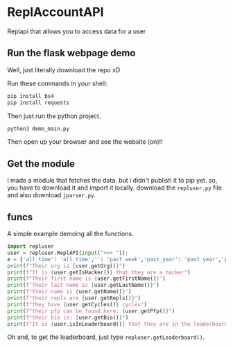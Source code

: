 # ReplAccountAPI
Replapi that allows you to access data for a user 
## Run the flask webpage demo
Well, just literally download the repo xD

Run these commands in your shell:
```sh
pip install bs4
pip install requests
```
Then just run the python project.
```sh
python3 demo_main.py
```
Then open up your browser and see the website (on)!!

## Get the module
i made a module that fetches the data.
but i didn't publish it to pip yet.
so, you have to download it and import it locally.
download the `repluser.py` file and also download `jparser.py`.

## funcs
A simple example demoing all the functions.
```py
import repluser
user = repluser.ReplAPI(input(">>> ")); 
e = {'all_time': 'all time','': 'past week','past_year': 'past year','past_30_days': 'past 30 days'}
print(f"Their org is {user.getOrg()}") 
print(f"It is {user.getIsHacker()} that they are a hacker")
print(f"Their first name is {user.getFirstName()}") 
print(f"Their last name is {user.getLastName()}") 
print(f"their name is {user.getName()}") 
print(f"their repls are {user.getRepls()}") 
print(f"they have {user.getCycles()} cycles") 
print(f"their pfp can be found here: {user.getPfp()}")
print(f"their bio is: {user.getBio()}")
print(f"It is {user.isInLeaderboard()} that they are in the leaderboard.")
```
Oh and, to get the leaderboard, just type `repluser.getLeaderboard()`.


